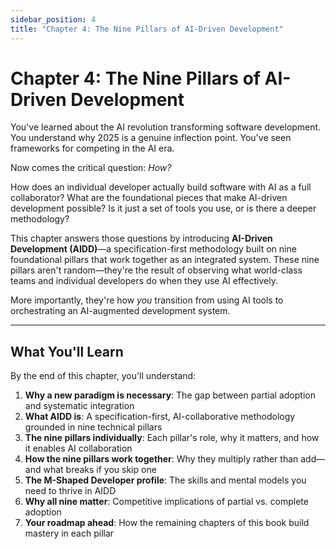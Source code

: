 ```yaml
---
sidebar_position: 4
title: "Chapter 4: The Nine Pillars of AI-Driven Development"
---
```


# Chapter 4: The Nine Pillars of AI-Driven Development

You've learned about the AI revolution transforming software development. You understand why 2025 is a genuine inflection point. You've seen frameworks for competing in the AI era.

Now comes the critical question: *How?*

How does an individual developer actually build software with AI as a full collaborator? What are the foundational pieces that make AI-driven development possible? Is it just a set of tools you use, or is there a deeper methodology?

This chapter answers those questions by introducing **AI-Driven Development (AIDD)**—a specification-first methodology built on nine foundational pillars that work together as an integrated system. These nine pillars aren't random—they're the result of observing what world-class teams and individual developers do when they use AI effectively.

More importantly, they're how *you* transition from using AI tools to orchestrating an AI-augmented development system.

---

## What You'll Learn

By the end of this chapter, you'll understand:

1. **Why a new paradigm is necessary**: The gap between partial adoption and systematic integration
2. **What AIDD is**: A specification-first, AI-collaborative methodology grounded in nine technical pillars
3. **The nine pillars individually**: Each pillar's role, why it matters, and how it enables AI collaboration
4. **How the nine pillars work together**: Why they multiply rather than add—and what breaks if you skip one
5. **The M-Shaped Developer profile**: The skills and mental models you need to thrive in AIDD
6. **Why all nine matter**: Competitive implications of partial vs. complete adoption
7. **Your roadmap ahead**: How the remaining chapters of this book build mastery in each pillar